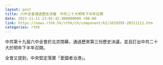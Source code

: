 ```yaml
---
layout: post
title: 六中全會通過歷史決議　中共二十大明年下半年召開
date: 2021-11-11 23:01:42.000000000 +08:00
link: https://news.rthk.hk/rthk/ch/component/k2/1619395-20211111.htm
categories: rthk
---
```


中共第十九屆六中全會於北京閉幕，通過歷來第三份歷史決議，並且訂出中共二十大於明年下半年召開。

全會又提到，中央堅定落實「愛國者治港」。
